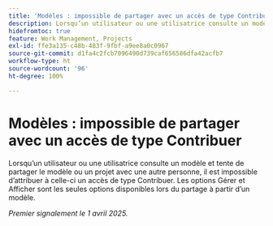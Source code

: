 ```yaml
---
title: 'Modèles : impossible de partager avec un accès de type Contribuer'
description: Lorsqu’un utilisateur ou une utilisatrice consulte un modèle et tente de partager le modèle ou un projet avec une autre personne, il est impossible d’attribuer à celle-ci un accès de type Contribuer. Les options Gérer et Afficher sont les seules options disponibles lors du partage à partir d’un modèle.
hidefromtoc: true
feature: Work Management, Projects
exl-id: ffe3a135-c48b-483f-9fbf-a9ee8a0c0967
source-git-commit: d1fa4c2fcb7096490d739caf656586dfa42acfb7
workflow-type: ht
source-wordcount: '96'
ht-degree: 100%

---
```


# Modèles : impossible de partager avec un accès de type Contribuer

Lorsqu’un utilisateur ou une utilisatrice consulte un modèle et tente de partager le modèle ou un projet avec une autre personne, il est impossible d’attribuer à celle-ci un accès de type Contribuer. Les options Gérer et Afficher sont les seules options disponibles lors du partage à partir d’un modèle.

_Premier signalement le 1 avril 2025._
